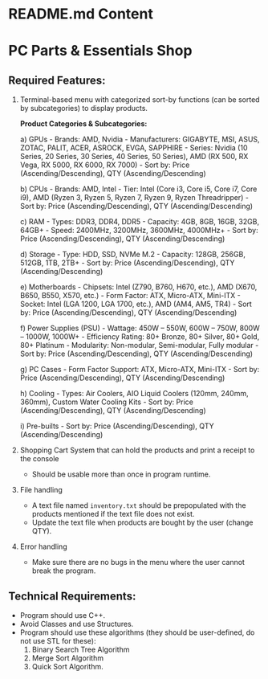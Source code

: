 # README.md Content

# PC Parts & Essentials Shop

## Required Features:

1) Terminal-based menu with categorized sort-by functions (can be sorted by subcategories) to display products.

    **Product Categories & Subcategories:**

    a) GPUs
        - Brands: AMD, Nvidia
        - Manufacturers: GIGABYTE, MSI, ASUS, ZOTAC, PALIT, ACER, ASROCK, EVGA, SAPPHIRE
        - Series: Nvidia (10 Series, 20 Series, 30 Series, 40 Series, 50 Series), AMD (RX 500, RX Vega, RX 5000, RX 6000, RX 7000)
        - Sort by: Price (Ascending/Descending), QTY (Ascending/Descending)

    b) CPUs
        - Brands: AMD, Intel
        - Tier: Intel (Core i3, Core i5, Core i7, Core i9), AMD (Ryzen 3, Ryzen 5, Ryzen 7, Ryzen 9, Ryzen Threadripper)
        - Sort by: Price (Ascending/Descending), QTY (Ascending/Descending)

    c) RAM
        - Types: DDR3, DDR4, DDR5
        - Capacity: 4GB, 8GB, 16GB, 32GB, 64GB+
        - Speed: 2400MHz, 3200MHz, 3600MHz, 4000MHz+
        - Sort by: Price (Ascending/Descending), QTY (Ascending/Descending)

    d) Storage
        - Type: HDD, SSD, NVMe M.2
        - Capacity: 128GB, 256GB, 512GB, 1TB, 2TB+
        - Sort by: Price (Ascending/Descending), QTY (Ascending/Descending)

    e) Motherboards
        - Chipsets: Intel (Z790, B760, H670, etc.), AMD (X670, B650, B550, X570, etc.)
        - Form Factor: ATX, Micro-ATX, Mini-ITX
        - Socket: Intel (LGA 1200, LGA 1700, etc.), AMD (AM4, AM5, TR4)
        - Sort by: Price (Ascending/Descending), QTY (Ascending/Descending)

    f) Power Supplies (PSU)
        - Wattage: 450W – 550W, 600W – 750W, 800W – 1000W, 1000W+
        - Efficiency Rating: 80+ Bronze, 80+ Silver, 80+ Gold, 80+ Platinum
        - Modularity: Non-modular, Semi-modular, Fully modular
        - Sort by: Price (Ascending/Descending), QTY (Ascending/Descending)

    g) PC Cases
        - Form Factor Support: ATX, Micro-ATX, Mini-ITX
        - Sort by: Price (Ascending/Descending), QTY (Ascending/Descending)

    h) Cooling
        - Types: Air Coolers, AIO Liquid Coolers (120mm, 240mm, 360mm), Custom Water Cooling Kits
        - Sort by: Price (Ascending/Descending), QTY (Ascending/Descending)

    i) Pre-builts
        - Sort by: Price (Ascending/Descending), QTY (Ascending/Descending)

2) Shopping Cart System that can hold the products and print a receipt to the console 
    - Should be usable more than once in program runtime.

3) File handling
    - A text file named `inventory.txt` should be prepopulated with the products mentioned if the text file does not exist.
    - Update the text file when products are bought by the user (change QTY).

4) Error handling
    - Make sure there are no bugs in the menu where the user cannot break the program.

## Technical Requirements:
- Program should use C++.
- Avoid Classes and use Structures.
- Program should use these algorithms (they should be user-defined, do not use STL for these):
    1) Binary Search Tree Algorithm
    2) Merge Sort Algorithm
    3) Quick Sort Algorithm.